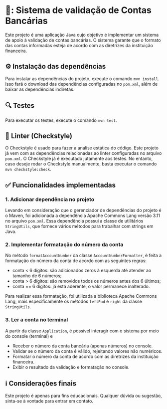 # 🏦: Sistema de validação de Contas Bancárias
Este projeto é uma aplicação Java cujo objetivo é implementar um sistema de apoio à validação de contas bancárias. O sistema garante que o formato das contas informadas esteja de acordo com as diretrizes da instituição financeira.

## ⚙️ Instalação das dependências
Para instalar as dependências do projeto, execute o comando `mvn install`. Isso fará o download das dependências configuradas no `pom.xml`, além de baixar as dependências indiretas.

## 🔍 Testes
Para executar os testes, execute o comando `mvn test`.

## 🧹 Linter (Checkstyle)
O Checkstyle é usado para fazer a análise estática do código. Este projeto já vem com as dependências relacionadas ao linter configuradas no arquivo `pom.xml`. O Checkstyle já é executado jutamente aos testes. No entanto, caso deseje rodar o Checkstyle manualmente, basta executar o comando `mvn checkstyle:check`.

## ✅ Funcionalidades implementadas
### 1. Adicionar dependência no projeto
Levando em consideração que o gerenciador de dependências do projeto é o Maven, foi adicionada a dependência Apache Commons Lang versão 3.11 no arquivo `pom.xml`. Essa dependência possui a classe de utilitários `StringUtils`, que fornece vários métodos para trabalhar com strings em Java.

### 2. Implementar formatação do número da conta
No método `formatAccountNumber` da classe `AccountNumberFormatter`, é feita a formatação do número da conta de acordo com as seguintes regras:
- conta < 6 dígitos: são adicionados zeros à esquerda até atender ao tamanho de 6 números;
- conta > 6 dígitos: são removidos todos os números antes dos 6 últimos;
- conta == 6 dígitos: já está aderente, o valor permanece inalterado.

Para realizar essa formatação, foi utilizada a biblioteca Apache Commons Lang, mais especificamente os métodos `leftPad` e `right` da classe `StringUtils`.

### 3. Ler a conta no terminal
A partir da classe `Application`, é possível interagir com o sistema por meio do console (terminal) e
- Receber o número da conta bancária (apenas números) no console.
- Validar se o número da conta é válido, rejeitando valores não numéricos.
- Formatar o número da conta de acordo com as diretrizes da instituição financeira.
- Exibir o resultado da validação e formatação no console.

## ℹ️ Considerações finais
Este projeto é apenas para fins educacionais. Qualquer dúvida ou sugestão, sinta-se à vontade para entrar em contato.
